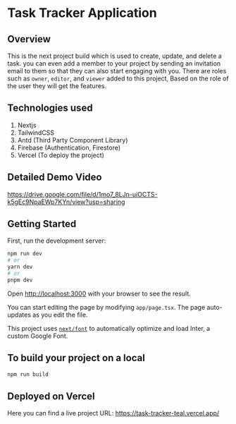# Task Tracker Application
  ## Overview
  This is the next project build which is used to create, update, and delete a task. you can even add a member to your project by sending an invitation email to them so that
  they can also start engaging with you. There are roles such as `owner`, `editor`, and `viewer` added to this project, Based on the role of the user they will get the features.

  ## Technologies used
   1. Nextjs
   2. TailwindCSS
   3. Antd (Third Party Component Library)
   4. Firebase (Authentication, Firestore)
   5. Vercel (To deploy the project)

 ## Detailed Demo Video
 https://drive.google.com/file/d/1mo7_8LJn-uiOCTS-k5gEc9NpaEWp7KYn/view?usp=sharing

## Getting Started

First, run the development server:

```bash
npm run dev
# or
yarn dev
# or
pnpm dev
```

Open [http://localhost:3000](http://localhost:3000) with your browser to see the result.

You can start editing the page by modifying `app/page.tsx`. The page auto-updates as you edit the file.

This project uses [`next/font`](https://nextjs.org/docs/basic-features/font-optimization) to automatically optimize and load Inter, a custom Google Font.


## To build your project on a local
```bash
npm run build
```

## Deployed on Vercel
Here you can find a live project URL: https://task-tracker-teal.vercel.app/

